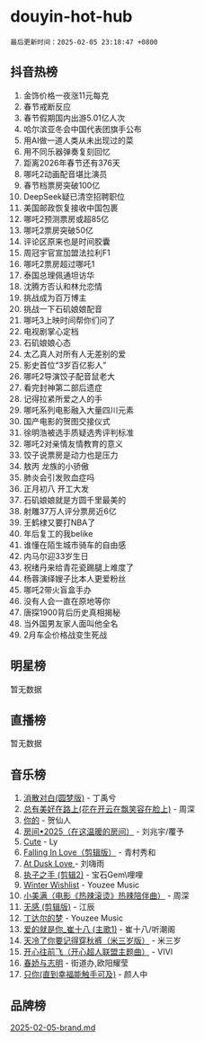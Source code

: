 # douyin-hot-hub

`最后更新时间：2025-02-05 23:18:47 +0800`

## 抖音热榜

1. 金饰价格一夜涨11元每克
1. 春节戒断反应
1. 春节假期国内出游5.01亿人次
1. 哈尔滨亚冬会中国代表团旗手公布
1. 用AI做一道人类从未出现过的菜
1. 用不同乐器弹奏复刻回忆
1. 距离2026年春节还有376天
1. 哪吒2动画配音堪比演员
1. 春节档票房突破100亿
1. DeepSeek疑已清空招聘职位
1. 美国邮政恢复接收中国包裹
1. 哪吒2预测票房或超85亿
1. 哪吒2票房突破50亿
1. 评论区原来也是时间胶囊
1. 周冠宇官宣加盟法拉利F1
1. 哪吒2票房超过哪吒1
1. 泰国总理佩通坦访华
1. 沈腾方否认和林允恋情
1. 挑战成为百万博主
1. 挑战一下石矶娘娘配音
1. 哪吒3上映时间帮你们问了
1. 电视剧掌心定档
1. 石矶娘娘心态
1. 太乙真人对所有人无差别的爱
1. 影史首位“3岁百亿影人”
1. 哪吒2导演饺子配音鼠老大
1. 看完封神第二部后遗症
1. 记得拉紧所爱之人的手
1. 哪吒系列电影融入大量四川元素
1. 国产电影的贺图交接仪式
1. 徐明浩被选手质疑选秀评判标准
1. 哪吒2对亲情友情教育的意义
1. 饺子说票房是动力也是压力
1. 敖丙 龙族的小骄傲
1. 肺炎会引发败血症吗
1. 正月初八 开工大发
1. 石矶娘娘就是方圆千里最美的
1. 射雕37万人评分票房近6亿
1. 王鹤棣又要打NBA了
1. 年后复工的我belike
1. 谁懂在陌生城市骑车的自由感
1. 内马尔迎33岁生日
1. 祝绪丹来给青花瓷踢腿上难度了
1. 杨蓉演绎嫂子比本人更爱粉丝
1. 哪吒2带火盲盒手办
1. 没有人会一直在原地等你
1. 唐探1900背后历史真相揭秘
1. 当外国男友家人面叫他全名
1. 2月车企价格战变生死战

## 明星榜

暂无数据

## 直播榜

暂无数据

## 音乐榜

1. [消散对白(圆梦版)](https://sf5-hl-cdn-tos.douyinstatic.com/obj/tos-cn-ve-2774/og4jB5I5IizzoZVAAAzWgBMAsMDWoArfwBOiFs) - 丁禹兮
1. [总有美好在路上(花在开云在飘笑容在脸上)](https://sf5-hl-cdn-tos.douyinstatic.com/obj/tos-cn-ve-2774/oU5u7NwtfBIvaNhoQBszOvAlRiAoiWAVVyBMq4) - 周深
1. [你的](https://sf5-hl-cdn-tos.douyinstatic.com/obj/tos-cn-ve-2774/oYuIeKf42jB7sEV6B2upMdpYAgfrQWj0FeRegh) - 贺仙人
1. [房间•2025（在这温暖的房间）](https://sf5-hl-cdn-tos.douyinstatic.com/obj/tos-cn-ve-2774/oMzJcnT8BgIetASeBfwfEeBQVNfACiCifhfZP7g) - 刘兆宇/覆予
1. [Cute](https://sf5-hl-cdn-tos.douyinstatic.com/obj/tos-cn-ve-2774/o4IbIzHWKAAB4wsS5qMBRiiAlEBGTpQRNfFvuo) - Ly
1. [Falling In Love（剪辑版）](https://sf5-hl-cdn-tos.douyinstatic.com/obj/tos-cn-ve-2774/o8ajpA8zzgBPahbBIO8AcKGBLJezFCRd1wfP9f) - 青村秀和
1. [ At Dusk  Love ](https://sf5-hl-cdn-tos.douyinstatic.com/obj/tos-cn-ve-2774/o8CrpCf5CaYgI4ZrtQgMQAFEfuGqNnRSDQAPBc) - 刘嗨雨
1. [执子之手 (剪辑2)](https://sf5-hl-cdn-tos.douyinstatic.com/obj/tos-cn-ve-2774/oUoZLQjCc31XzqsBnBQUNgeKtYPBcgbFDwtfcu) - 宝石Gem\哩哩
1. [Winter Wishlist](https://sf5-hl-cdn-tos.douyinstatic.com/obj/tos-cn-ve-2774/oIIgUOeamCFCVAzxN6MFRLIBlLGpUqQxeeHrLE) - Youzee Music
1. [小美满（电影《热辣滚烫》热辣陪伴曲）](https://sf5-hl-cdn-tos.douyinstatic.com/obj/tos-cn-ve-2774/o0GAn2lSgfZIDUgtevCGDQYnFg4CwnrBaxbTZL) - 周深
1. [无感 (剪辑版)](https://sf5-hl-cdn-tos.douyinstatic.com/obj/tos-cn-ve-2774/o0eIsUzJBDlQaQFC5OFlgbMEZC1TFYBftOBn6p) - 江辰
1. [丁达尔的梦](https://sf5-hl-cdn-tos.douyinstatic.com/obj/tos-cn-ve-2774/oMU3WirUZBVQkAC9ccG5P2IQirziZM2RTInUY) - Youzee Music
1. [爱的就是你_崔十八 (主歌1)](https://sf5-hl-cdn-tos.douyinstatic.com/obj/tos-cn-ve-2774/oI5BO5DhFZ6UTcNCnZaOCBLtZ7WIMQGfgnXf5E) - 崔十八/听潮阁
1. [天冷了你要记得穿秋裤（米三岁版）](https://sf5-hl-cdn-tos.douyinstatic.com/obj/tos-cn-ve-2774/oQlIwVIDWiZ6BQilAorS7MA0AgCkQDvcZAdm1) - 米三岁
1. [开心往前飞（开心超人联盟主题曲）](https://sf5-hl-cdn-tos.douyinstatic.com/obj/tos-cn-ve-2774/9d8fb7c82cf1421fb93a9fe925275e0a) - VIVI
1. [春娇与志明](https://sf5-hl-cdn-tos.douyinstatic.com/obj/tos-cn-ve-2774/e530d8fceb7044b39707d7f9ff54add1) - 街道办,欧阳耀莹
1. [只你(直到幸福能触手可及)](https://sf5-hl-cdn-tos.douyinstatic.com/obj/tos-cn-ve-2774/o0lBkRDzFTeaVSUz3ZZSCBVtZ5DIMQGfgmEAuE) - 颜人中

## 品牌榜

[2025-02-05-brand.md](2025-02-05-brand.md)
